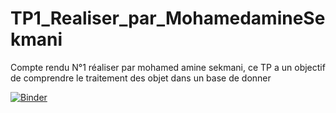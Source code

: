 # TP1_Realiser_par_MohamedamineSekmani
Compte rendu N°1 réaliser par mohamed amine sekmani, ce TP a un objectif de comprendre le traitement des objet dans un base de donner

[![Binder](https://mybinder.org/badge_logo.svg)](https://mybinder.org/v2/gh/sekmani/TP1_Realiser_par_MohamedamineSekmani/main?filepath=TP1.ipynb)
